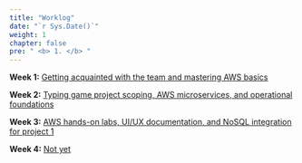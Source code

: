 ```yaml
---
title: "Worklog"
date: "`r Sys.Date()`"
weight: 1
chapter: false
pre: " <b> 1. </b> "
---
```




**Week 1:** [Getting acquainted with the team and mastering AWS basics](1.1-week1/)

**Week 2:** [Typing game project scoping, AWS microservices, and operational foundations](1.2-week2/)

**Week 3:** [AWS hands-on labs, UI/UX documentation, and NoSQL integration for project 1](1.3-week3/)

**Week 4:** [Not yet](1.4-week4/)
<!--
**Week 5:** [Not yet](1.5-week5/)

**Week 6:** [Not yet](1.6-week6/)

**Week 7:** [Not yet](1.7-week7/)

**Week 8:** [Not yet](1.8-week8/)

**Week 9:** [Not yet](1.9-week9/)

**Week 10:** [Not yet](1.10-week10/)

**Week 11:** [Not yet](1.11-week11/)

**Week 12:** [Not yet](1.12-week12/)

--->